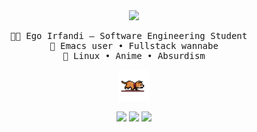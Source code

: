 <div align="center">
  
  <img src="https://readme-typing-svg.demolab.com?font=Inconsolata&weight=500&size=50&duration=3000&pause=20&color=58A6FF&center=true&vCenter=true&multiline=true&repeat=false&random=false&width=1300&height=140&lines=Cool+Running+Text" width="700" />
  <pre>👨‍💻 Ego Irfandi — Software Engineering Student  
🧠 Emacs user • Fullstack wannabe
🐧 Linux • Anime • Absurdism</pre>

  
   <!--
  [![My Skills](https://skillicons.dev/icons?i=html,css,js,laravel,nodejs,react)](https://nyuki.vercel.app/)
  <br>
  [![My Skills](https://skillicons.dev/icons?i=neovim,typescript,express,bun,mysql,postgresql)](https://nyuki.vercel.app/)  
   
   -->

  <img src="cat.gif" width="50"/>

  [![](https://img.shields.io/badge/linkedin-0a66c2)](https://www.linkedin.com/in/ego-irfandi-894580272/)
  [![](https://img.shields.io/badge/facebook-6364ff)](https://web.facebook.com/profile.php?id=100022535239857)
  [![](https://img.shields.io/badge/threads-gray)](https://www.threads.com/@wicis_literally)
</div>
